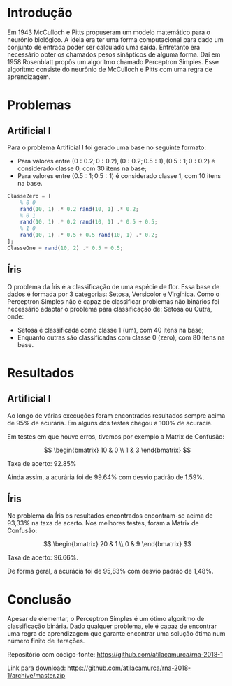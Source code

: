 # Introdução

Em 1943 McCulloch e Pitts propuseram um modelo matemático para o neurônio biológico.
A ideia era ter uma forma computacional para dado um conjunto de entrada poder ser
calculado uma saída. Entretanto era necessário obter os chamados pesos sinápticos
de alguma forma. Daí em 1958 Rosenblatt propôs um algoritmo chamado Perceptron Simples.
Esse algoritmo consiste do neurônio de McCulloch e Pitts com uma regra de aprendizagem.

# Problemas

## Artificial I

Para o problema Artificial I foi gerado uma base no seguinte formato:

* Para valores entre $(0 : 0.2; 0 : 0.2), (0 : 0.2; 0.5 : 1), (0.5 : 1; 0 : 0.2)$ é considerado classe 0, com 30 itens na base;
* Para valores entre $(0.5 : 1; 0.5 : 1)$ é considerado classe 1, com 10 itens na base.

~~~octave
ClasseZero = [
    % 0 0
    rand(10, 1) .* 0.2 rand(10, 1) .* 0.2;
    % 0 1
    rand(10, 1) .* 0.2 rand(10, 1) .* 0.5 + 0.5;
    % 1 0
    rand(10, 1) .* 0.5 + 0.5 rand(10, 1) .* 0.2;
];
ClasseOne = rand(10, 2) .* 0.5 + 0.5;
~~~

## Íris

O problema da Íris é a classificação de uma espécie de flor. Essa base de dados
é formada por 3 categorias: Setosa, Versicolor e Virgínica. Como o Perceptron Simples
não é capaz de classificar problemas não binários foi necessário adaptar o problema
para classificação de: Setosa ou Outra, onde:

* Setosa é classificada como classe 1 (um), com 40 itens na base;
* Enquanto outras são classificadas com classe 0 (zero), com 80 itens na base.

# Resultados

## Artificial I

Ao longo de várias execuções foram encontrados resultados sempre acima de 95%
de acurária. Em alguns dos testes chegou a 100% de acurácia.

Em testes em que houve erros, tivemos por exemplo a Matrix de Confusão:

$$
\begin{bmatrix}
10 & 0 \\
1 & 3
\end{bmatrix}
$$

Taxa de acerto: 92.85%

Ainda assim, a acurária foi de 99.64% com desvio padrão de 1.59%.

## Íris

No problema da Íris os resultados encontrados encontram-se acima de 93,33%
na taxa de acerto. Nos melhores testes, foram a Matrix de Confusão:

$$
\begin{bmatrix}
20 & 1 \\
0 & 9
\end{bmatrix}
$$

Taxa de acerto: 96.66%.

De forma geral, a acurácia foi de 95,83% com desvio padrão de 1,48%.

# Conclusão

Apesar de elementar, o Perceptron Simples é um ótimo algoritmo de classificação
binária. Dado qualquer problema, ele é capaz de encontrar uma regra de aprendizagem
que garante encontrar uma solução ótima num número finito de iterações.

Repositório com código-fonte: <https://github.com/atilacamurca/rna-2018-1>

Link para download: <https://github.com/atilacamurca/rna-2018-1/archive/master.zip>